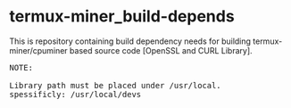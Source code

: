 # termux-miner_build-depends
This is repository containing build dependency needs for building termux-miner/cpuminer based source code [OpenSSL and CURL Library].
<pre>
NOTE:

Library path must be placed under /usr/local.
spessificly: /usr/local/devs
</pre>
